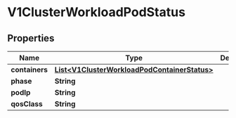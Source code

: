 # V1ClusterWorkloadPodStatus

## Properties
Name | Type | Description | Notes
------------ | ------------- | ------------- | -------------
**containers** | [**List&lt;V1ClusterWorkloadPodContainerStatus&gt;**](V1ClusterWorkloadPodContainerStatus.md) |  |  [optional]
**phase** | **String** |  |  [optional]
**podIp** | **String** |  |  [optional]
**qosClass** | **String** |  |  [optional]
